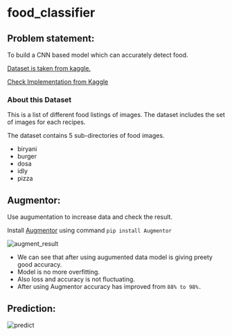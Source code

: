 # food_classifier
## Problem statement:

To build a CNN based model which can accurately detect food.

[Dataset is taken from kaggle.](https://www.kaggle.com/rajaraman6195/recipes)

[Check Implementation from Kaggle](https://www.kaggle.com/vaibhavkumbhar/food-classifier)

### About this Dataset
This is a list of different food listings of images. The dataset includes the set of images for each recipes.

The dataset contains 5 sub-directories of food images.
- biryani
- burger
- dosa
- idly
- pizza

## Augmentor:
Use augumentation to increase data and check the result.

Install [Augmentor](https://augmentor.readthedocs.io/en/master/) using command ```pip install Augmentor```

![augment_result](https://user-images.githubusercontent.com/42543380/141344428-eec1b7f2-0367-480f-b6ab-aad19abc45fa.png)

- We can see that after using augumented data model is giving preety good accuracy.
- Model is no more overfitting.
- Also loss and accuracy is not fluctuating.
- After using Augmentor accuracy has improved from ```88% to 98%.```

## Prediction:
![predict](https://user-images.githubusercontent.com/42543380/141344796-e32eb361-1cc7-4b7f-93af-7c576b1a5b72.png)
